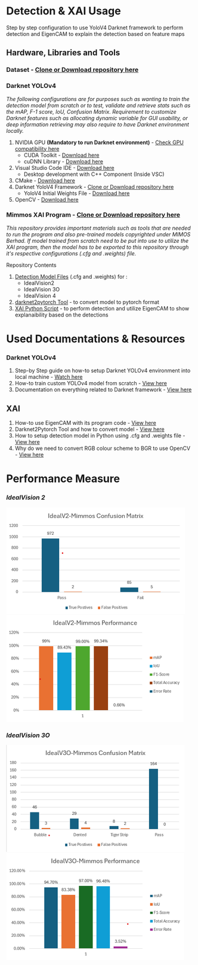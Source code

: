 #  Detection & XAI Usage
Step by step configuration to use YoloV4 Darknet framework to perform detection and EigenCAM to explain the detection based on feature maps

## Hardware, Libraries and Tools
###  Dataset - [Clone or Download repository here](https://github.com/ShananSaravanan/mimos_dataset) 

###  Darknet YOLOv4 
*The following configurations are for purposes such as wanting to train the detection model from scratch or to test, validate and retrieve stats such as the mAP, F-1 score, IoU, Confusion Matrix. Requirement to customize Darknet features such as allocating dynamic variable for GUI usability, or deep information retrieving may also require to have Darknet environment locally.*
1. NVIDIA GPU **(Mandatory to run Darknet environment)** - [Check GPU compatibility here](https://developer.nvidia.com/cuda-gpus)
    * CUDA Toolkit - [Download here](https://developer.nvidia.com/cuda-downloads)
    * cuDNN Library - [Download here](https://developer.nvidia.com/cudnn-downloads)
2. Visual Studio Code IDE - [Download here](https://visualstudio.microsoft.com/)
    * Desktop development with C++ Component (Inside VSC)
3. CMake - [Download here](https://cmake.org/download/)
4. Darknet YoloV4 Framework - [Clone or Download repository here](https://github.com/AlexeyAB/darknet)
    * YoloV4 Initial Weights File - [Download here](https://www.youtube.com/redirect?event=video_description&redir_token=QUFFLUhqbU91Nmt1ai0xXy0zV3Y1YXNPREVVNS1FbHVDZ3xBQ3Jtc0tsT1lCanMtbjhCNC16c0JnN3A3NTcxR2F5T211UzZ0cERCZV9tdElfd3pNNnoxYTVzdmtQZkJrb2dqWFY0ejhWd3BGNEFiWHNWbVFReXYzLWd0VU85X0U3ZV9wOHljeVZJTk5oNVRVVEhYQWh0XzY3TQ&q=https%3A%2F%2Fgithub.com%2FAlexeyAB%2Fdarknet%2Freleases%2Fdownload%2Fdarknet_yolo_v3_optimal%2Fyolov4.weights&v=WK_2bpWj35A)
5. OpenCV - [Download here](https://opencv.org/releases/)


###  Mimmos XAI Program - [Clone or Download repository here](https://github.com/ShananSaravanan/mimmos-XAI_YOLOv4) 
*This repository provides important materials such as tools that are needed to run the program and also pre-trained models copyrighted under MIMOS Berhad. If model trained from scratch need to be put into use to utilize the XAI program, then the model has to be exported to this repository through it's respective configurations (.cfg and .weights) file.*

Repository Contents
 1. [Detection Model Files](model) (.cfg and .weights) for :
    - IdealVision2
    - IdealVision 3O
    - IdealVision 4
2. [darknet2pytorch Tool](tool/darknet2pytorch.py) - to convert model to pytorch format
3. [XAI Python Script](EigenCAM_yolov4.py) - to perform detection and utilize EigenCAM to show explanaibility based on the detections

# Used Documentations & Resources
### Darknet YOLOv4
1. Step-by Step guide on how-to setup Darknet YOLOv4 environment into local machine - [Watch here](https://www.youtube.com/watch?v=WK_2bpWj35A)
2. How-to train custom YOLOv4 model from scratch - [View here](https://techzizou.in/train-a-custom-yolov4-object-detector-on-windows/)
3. Documentation on everything related to Darknet framework - [View here](https://pjreddie.com/darknet/yolo/#google_vignette)

## XAI
1. How-to use EigenCAM with its program code - [View here](https://github.com/jacobgil/pytorch-grad-cam/blob/master/tutorials/EigenCAM%20for%20YOLO5.ipynb)
2. Darknet2Pytorch Tool and how to convert model - [View here](https://github.com/Tianxiaomo/pytorch-YOLOv4)
3. How to setup detection model in Python using .cfg and .weights file - [View here](https://korlakuntasaikamal10.medium.com/yolov4-a-comprehensive-guide-to-object-detection-using-darknet-and-opencv-bcf1688f57d7)
4. Why do we need to convert RGB colour scheme to BGR to use OpenCV - [View here](https://www.geeksforgeeks.org/convert-bgr-and-rgb-with-python-opencv/ )

# Performance Measure
### *IdealVision 2*
![IdealV2matrixcgraph](model/graphs/idealv2_confusion_matrix.png)
![IdealV2performancegraph](model/graphs/idealv2_performance.png)

### *IdealVision 3O*
![IdealV3Omatrixcgraph](model/graphs/idealv3O_confusion_matrix.png)
![IdealV3Operformancegraph](model/graphs/idealv3O_performance.png)
